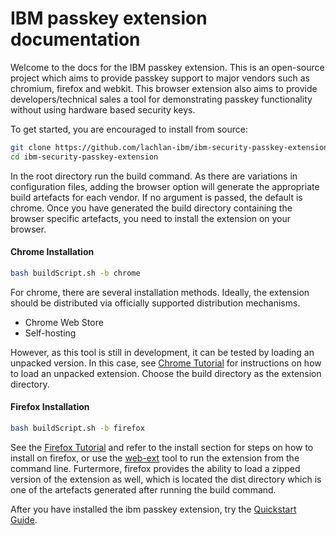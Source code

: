 # IBM passkey extension documentation

Welcome to the docs for the IBM passkey extension. This is an open-source project which aims to provide passkey support to major vendors such as chromium, firefox and webkit. This browser extension also aims to provide developers/technical sales a tool for demonstrating passkey functionality without using hardware based security keys.

To get started, you are encouraged to install from source:

```bash
git clone https://github.com/lachlan-ibm/ibm-security-passkey-extension.git
cd ibm-security-passkey-extension
```

In the root directory run the build command. As there are variations in configuration files, adding the browser option will generate the appropriate build artefacts for each vendor. If no argument is passed, the default is chrome. Once you have generated the build directory containing the browser specific artefacts, you need to install the extension on your browser.

#### Chrome Installation

```bash
bash buildScript.sh -b chrome
```

For chrome, there are several installation methods. Ideally, the extension should be distributed via officially supported distribution mechanisms.

- Chrome Web Store
- Self-hosting

However, as this tool is still in development, it can be tested by loading an unpacked version. In this case, see [Chrome Tutorial](https://developer.chrome.com/docs/extensions/get-started/tutorial/hello-world) for instructions on how to load an unpacked extension. Choose the build directory as the extension directory.

#### Firefox Installation

```bash
bash buildScript.sh -b firefox
```

See the [Firefox Tutorial](https://developer.mozilla.org/en-US/docs/Mozilla/Add-ons/WebExtensions/Your_first_WebExtension) and refer to the install section for steps on how to install on firefox, or use the [web-ext](https://github.com/mozilla/web-ext) tool to run the extension from the command line. Furtermore, firefox provides the ability to load a zipped version of the extension as well, which is located the dist directory which is one of the artefacts generated after running the build command.

After you have installed the ibm passkey extension, try the [Quickstart Guide](quickstart.md).
